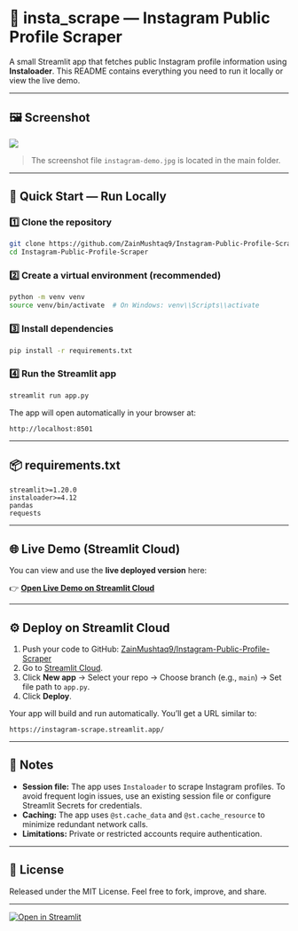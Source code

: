 # 📸 insta_scrape — Instagram Public Profile Scraper

A small Streamlit app that fetches public Instagram profile information using **Instaloader**. This README contains everything you need to run it locally or view the live demo.

---

## 🖼️ Screenshot

![](instagram-demo.jpg)

> The screenshot file `instagram-demo.jpg` is located in the main folder.

---

## 🚀 Quick Start — Run Locally

### 1️⃣ Clone the repository

```bash
git clone https://github.com/ZainMushtaq9/Instagram-Public-Profile-Scraper.git
cd Instagram-Public-Profile-Scraper
```

### 2️⃣ Create a virtual environment (recommended)

```bash
python -m venv venv
source venv/bin/activate  # On Windows: venv\\Scripts\\activate
```

### 3️⃣ Install dependencies

```bash
pip install -r requirements.txt
```

### 4️⃣ Run the Streamlit app

```bash
streamlit run app.py
```

The app will open automatically in your browser at:

```
http://localhost:8501
```

---

## 📦 requirements.txt

```
streamlit>=1.20.0
instaloader>=4.12
pandas
requests
```

---

## 🌐 Live Demo (Streamlit Cloud)

You can view and use the **live deployed version** here:

👉 **[Open Live Demo on Streamlit Cloud](https://instagram-scrape.streamlit.app/)**

---

## ⚙️ Deploy on Streamlit Cloud

1. Push your code to GitHub: [ZainMushtaq9/Instagram-Public-Profile-Scraper](https://github.com/ZainMushtaq9/Instagram-Public-Profile-Scraper.git)
2. Go to [Streamlit Cloud](https://share.streamlit.io/).
3. Click **New app** → Select your repo → Choose branch (e.g., `main`) → Set file path to `app.py`.
4. Click **Deploy**.

Your app will build and run automatically. You’ll get a URL similar to:

```
https://instagram-scrape.streamlit.app/
```

---

## 🧠 Notes

* **Session file:** The app uses `Instaloader` to scrape Instagram profiles. To avoid frequent login issues, use an existing session file or configure Streamlit Secrets for credentials.
* **Caching:** The app uses `@st.cache_data` and `@st.cache_resource` to minimize redundant network calls.
* **Limitations:** Private or restricted accounts require authentication.

---

## 🪪 License

Released under the MIT License. Feel free to fork, improve, and share.

---

[![Open in Streamlit](https://static.streamlit.io/badges/streamlit_badge_black_white.svg)](https://instagram-scrape.streamlit.app/)
